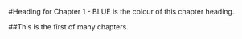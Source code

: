 #Heading for Chapter 1 - BLUE is the colour of this chapter heading.

##This is the first of many chapters.
